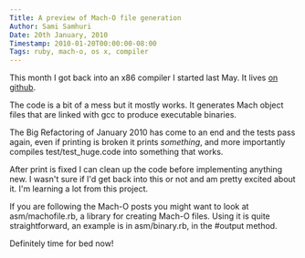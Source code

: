 ```yaml
---
Title: A preview of Mach-O file generation
Author: Sami Samhuri
Date: 20th January, 2010
Timestamp: 2010-01-20T00:00:00-08:00
Tags: ruby, mach-o, os x, compiler
---
```


This month I got back into an x86 compiler I started last May. It lives
[on github](https://github.com/samsonjs/compiler).

The code is a bit of a mess but it mostly works. It generates Mach object
files that are linked with gcc to produce executable binaries.

The Big Refactoring of January 2010 has come to an end and the tests pass
again, even if printing is broken it prints *something*, and more
importantly compiles test/test_huge.code into something that works.

After print is fixed I can clean up the code before implementing anything
new. I wasn't sure if I'd get back into this or not and am pretty excited
about it. I'm learning a lot from this project.

If you are following the Mach-O posts you might want to look at
asm/machofile.rb, a library for creating Mach-O files. Using it is quite
straightforward, an example is in asm/binary.rb, in the #output method.

Definitely time for bed now!

